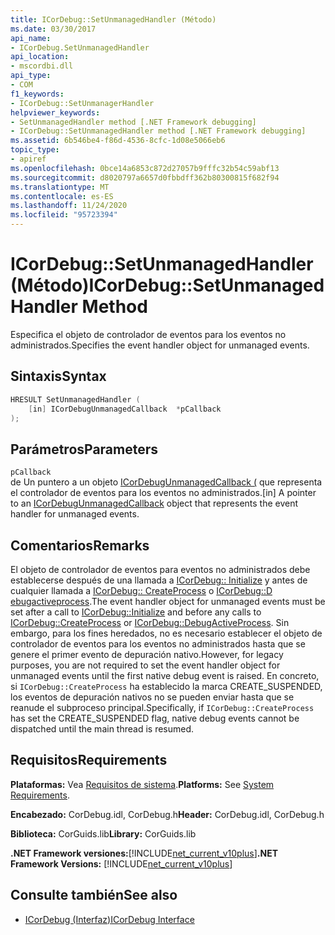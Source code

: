 ```yaml
---
title: ICorDebug::SetUnmanagedHandler (Método)
ms.date: 03/30/2017
api_name:
- ICorDebug.SetUnmanagedHandler
api_location:
- mscordbi.dll
api_type:
- COM
f1_keywords:
- ICorDebug::SetUnmanagerHandler
helpviewer_keywords:
- SetUnmanagedHandler method [.NET Framework debugging]
- ICorDebug::SetUnmanagedHandler method [.NET Framework debugging]
ms.assetid: 6b546be4-f86d-4536-8cfc-1d08e5066eb6
topic_type:
- apiref
ms.openlocfilehash: 0bce14a6853c872d27057b9fffc32b54c59abf13
ms.sourcegitcommit: d8020797a6657d0fbbdff362b80300815f682f94
ms.translationtype: MT
ms.contentlocale: es-ES
ms.lasthandoff: 11/24/2020
ms.locfileid: "95723394"
---
```

# <a name="icordebugsetunmanagedhandler-method"></a><span data-ttu-id="360d5-102">ICorDebug::SetUnmanagedHandler (Método)</span><span class="sxs-lookup"><span data-stu-id="360d5-102">ICorDebug::SetUnmanagedHandler Method</span></span>

<span data-ttu-id="360d5-103">Especifica el objeto de controlador de eventos para los eventos no administrados.</span><span class="sxs-lookup"><span data-stu-id="360d5-103">Specifies the event handler object for unmanaged events.</span></span>  
  
## <a name="syntax"></a><span data-ttu-id="360d5-104">Sintaxis</span><span class="sxs-lookup"><span data-stu-id="360d5-104">Syntax</span></span>  
  
```cpp  
HRESULT SetUnmanagedHandler (  
    [in] ICorDebugUnmanagedCallback  *pCallback  
);  
```  
  
## <a name="parameters"></a><span data-ttu-id="360d5-105">Parámetros</span><span class="sxs-lookup"><span data-stu-id="360d5-105">Parameters</span></span>  

 `pCallback`  
 <span data-ttu-id="360d5-106">de Un puntero a un objeto [ICorDebugUnmanagedCallback (](icordebugunmanagedcallback-interface.md) que representa el controlador de eventos para los eventos no administrados.</span><span class="sxs-lookup"><span data-stu-id="360d5-106">[in] A pointer to an [ICorDebugUnmanagedCallback](icordebugunmanagedcallback-interface.md) object that represents the event handler for unmanaged events.</span></span>  
  
## <a name="remarks"></a><span data-ttu-id="360d5-107">Comentarios</span><span class="sxs-lookup"><span data-stu-id="360d5-107">Remarks</span></span>  

 <span data-ttu-id="360d5-108">El objeto de controlador de eventos para eventos no administrados debe establecerse después de una llamada a [ICorDebug:: Initialize](icordebug-initialize-method.md) y antes de cualquier llamada a [ICorDebug:: CreateProcess](icordebug-createprocess-method.md) o [ICorDebug::D ebugactiveprocess](icordebug-debugactiveprocess-method.md).</span><span class="sxs-lookup"><span data-stu-id="360d5-108">The event handler object for unmanaged events must be set after a call to [ICorDebug::Initialize](icordebug-initialize-method.md) and before any calls to [ICorDebug::CreateProcess](icordebug-createprocess-method.md) or [ICorDebug::DebugActiveProcess](icordebug-debugactiveprocess-method.md).</span></span> <span data-ttu-id="360d5-109">Sin embargo, para los fines heredados, no es necesario establecer el objeto de controlador de eventos para los eventos no administrados hasta que se genere el primer evento de depuración nativo.</span><span class="sxs-lookup"><span data-stu-id="360d5-109">However, for legacy purposes, you are not required to set the event handler object for unmanaged events until the first native debug event is raised.</span></span> <span data-ttu-id="360d5-110">En concreto, si `ICorDebug::CreateProcess` ha establecido la marca CREATE_SUSPENDED, los eventos de depuración nativos no se pueden enviar hasta que se reanude el subproceso principal.</span><span class="sxs-lookup"><span data-stu-id="360d5-110">Specifically, if `ICorDebug::CreateProcess` has set the CREATE_SUSPENDED flag, native debug events cannot be dispatched until the main thread is resumed.</span></span>  
  
## <a name="requirements"></a><span data-ttu-id="360d5-111">Requisitos</span><span class="sxs-lookup"><span data-stu-id="360d5-111">Requirements</span></span>  

 <span data-ttu-id="360d5-112">**Plataformas:** Vea [Requisitos de sistema](../../get-started/system-requirements.md).</span><span class="sxs-lookup"><span data-stu-id="360d5-112">**Platforms:** See [System Requirements](../../get-started/system-requirements.md).</span></span>  
  
 <span data-ttu-id="360d5-113">**Encabezado:** CorDebug.idl, CorDebug.h</span><span class="sxs-lookup"><span data-stu-id="360d5-113">**Header:** CorDebug.idl, CorDebug.h</span></span>  
  
 <span data-ttu-id="360d5-114">**Biblioteca:** CorGuids.lib</span><span class="sxs-lookup"><span data-stu-id="360d5-114">**Library:** CorGuids.lib</span></span>  
  
 <span data-ttu-id="360d5-115">**.NET Framework versiones:**[!INCLUDE[net_current_v10plus](../../../../includes/net-current-v10plus-md.md)]</span><span class="sxs-lookup"><span data-stu-id="360d5-115">**.NET Framework Versions:** [!INCLUDE[net_current_v10plus](../../../../includes/net-current-v10plus-md.md)]</span></span>  
  
## <a name="see-also"></a><span data-ttu-id="360d5-116">Consulte también</span><span class="sxs-lookup"><span data-stu-id="360d5-116">See also</span></span>

- [<span data-ttu-id="360d5-117">ICorDebug (Interfaz)</span><span class="sxs-lookup"><span data-stu-id="360d5-117">ICorDebug Interface</span></span>](icordebug-interface.md)
